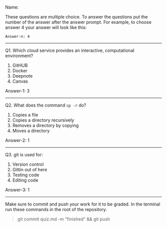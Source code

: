 Name:

These questions are multiple choice. To answer the questions put the number of the answer after the answer prompt. For example, to choose answer 4 your answer will look like this:

    Answer-n: 4

------

Q1. Which cloud service provides an interactive, computational environment?

1. GitHUB
2. Docker
3. Deepnote
4. Canvas

Answer-1: 3

------

Q2. What does the command `cp -r` do?

1. Copies a file
2. Copies a directory recursively
3. Removes a directory by copying
4. Moves a directory

Answer-2: 1

------

Q3. git is used for:

1. Version control
2. Gittin out of here
3. Testing code
4. Editing code

Answer-3: 1

------

Make sure to commit and push your work for it to be graded. In the terminal run these commands in the root of the repository.

> git commit quiz.md -m "finished" && git push

